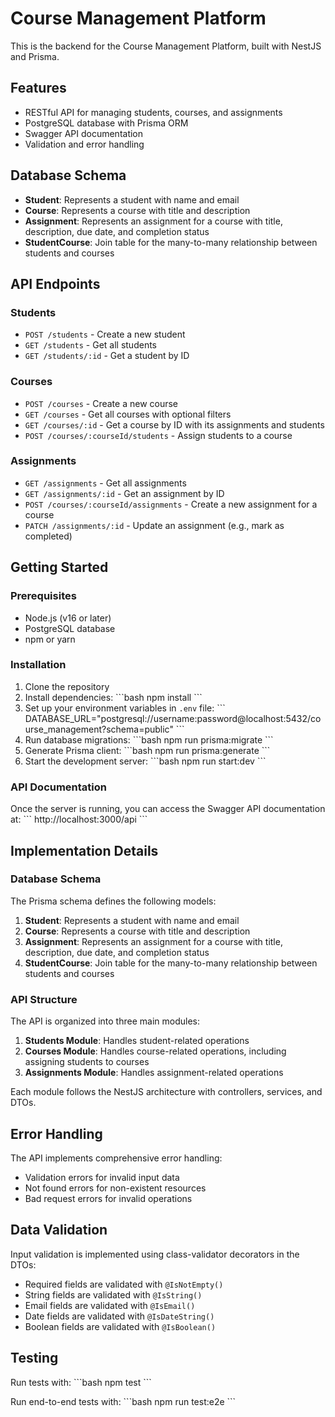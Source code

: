 # Course Management Platform

This is the backend for the Course Management Platform, built with NestJS and Prisma.

## Features

- RESTful API for managing students, courses, and assignments
- PostgreSQL database with Prisma ORM
- Swagger API documentation
- Validation and error handling

## Database Schema

- **Student**: Represents a student with name and email
- **Course**: Represents a course with title and description
- **Assignment**: Represents an assignment for a course with title, description, due date, and completion status
- **StudentCourse**: Join table for the many-to-many relationship between students and courses

## API Endpoints

### Students

- `POST /students` - Create a new student
- `GET /students` - Get all students
- `GET /students/:id` - Get a student by ID

### Courses

- `POST /courses` - Create a new course
- `GET /courses` - Get all courses with optional filters
- `GET /courses/:id` - Get a course by ID with its assignments and students
- `POST /courses/:courseId/students` - Assign students to a course

### Assignments

- `GET /assignments` - Get all assignments
- `GET /assignments/:id` - Get an assignment by ID
- `POST /courses/:courseId/assignments` - Create a new assignment for a course
- `PATCH /assignments/:id` - Update an assignment (e.g., mark as completed)

## Getting Started

### Prerequisites

- Node.js (v16 or later)
- PostgreSQL database
- npm or yarn

### Installation

1. Clone the repository
2. Install dependencies:
   \`\`\`bash
   npm install
   \`\`\`
3. Set up your environment variables in `.env` file:
   \`\`\`
   DATABASE_URL="postgresql://username:password@localhost:5432/course_management?schema=public"
   \`\`\`
4. Run database migrations:
   \`\`\`bash
   npm run prisma:migrate
   \`\`\`
5. Generate Prisma client:
   \`\`\`bash
   npm run prisma:generate
   \`\`\`
6. Start the development server:
   \`\`\`bash
   npm run start:dev
   \`\`\`

### API Documentation

Once the server is running, you can access the Swagger API documentation at:
\`\`\`
http://localhost:3000/api
\`\`\`

## Implementation Details

### Database Schema

The Prisma schema defines the following models:

1. **Student**: Represents a student with name and email
2. **Course**: Represents a course with title and description
3. **Assignment**: Represents an assignment for a course with title, description, due date, and completion status
4. **StudentCourse**: Join table for the many-to-many relationship between students and courses

### API Structure

The API is organized into three main modules:

1. **Students Module**: Handles student-related operations
2. **Courses Module**: Handles course-related operations, including assigning students to courses
3. **Assignments Module**: Handles assignment-related operations

Each module follows the NestJS architecture with controllers, services, and DTOs.

## Error Handling

The API implements comprehensive error handling:

- Validation errors for invalid input data
- Not found errors for non-existent resources
- Bad request errors for invalid operations

## Data Validation

Input validation is implemented using class-validator decorators in the DTOs:

- Required fields are validated with `@IsNotEmpty()`
- String fields are validated with `@IsString()`
- Email fields are validated with `@IsEmail()`
- Date fields are validated with `@IsDateString()`
- Boolean fields are validated with `@IsBoolean()`

## Testing

Run tests with:
\`\`\`bash
npm test
\`\`\`

Run end-to-end tests with:
\`\`\`bash
npm run test:e2e
\`\`\`





